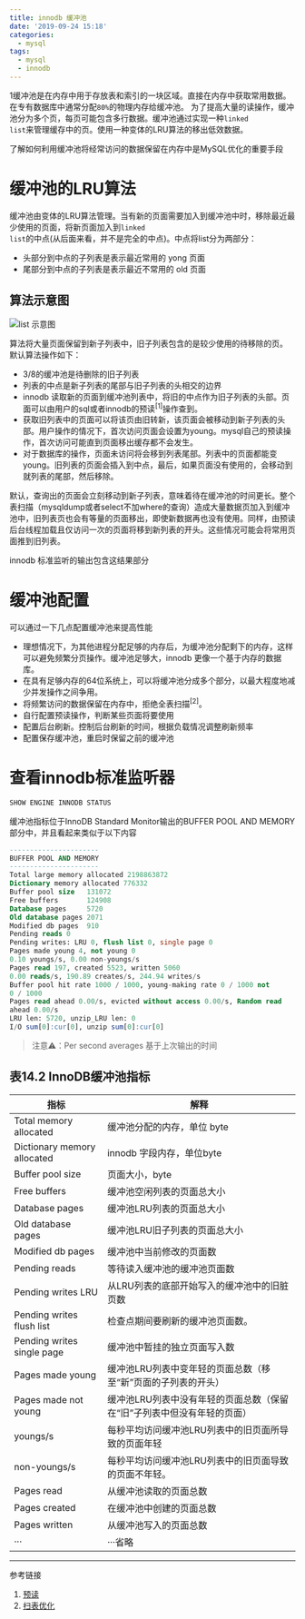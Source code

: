 ```yaml
---
title: innodb 缓冲池
date: '2019-09-24 15:18'
categories:
  - mysql
tags:
  - mysql
  - innodb
---
```


1缓冲池是在内存中用于存放表和索引的一块区域。直接在内存中获取常用数据。在专有数据库中通常分配<code>80%</code>的物理内存给缓冲池。
为了提高大量的读操作，缓冲池分为多个页，每页可能包含多行数据。缓冲池通过实现一种<code>linked list</code>来管理缓存中的页。使用一种变体的LRU算法的移出低效数据。

了解如何利用缓冲池将经常访问的数据保留在内存中是MySQL优化的重要手段

# 缓冲池的LRU算法

缓冲池由变体的LRU算法管理。当有新的页面需要加入到缓冲池中时，移除最近最少使用的页面，将新页面加入到<code>linked list</code>的中点(从后面来看，并不是完全的中点)。中点将list分为两部分：
- 头部分到中点的子列表是表示最近常用的 yong 页面
- 尾部分到中点的子列表是表示最近不常用的 old 页面

## 算法示意图

![list 示意图](https://dev.mysql.com/doc/refman/5.7/en/images/innodb-buffer-pool-list.png)

算法将大量页面保留到新子列表中，旧子列表包含的是较少使用的待移除的页。  
默认算法操作如下：
- 3/8的缓冲池是待删除的旧子列表
- 列表的中点是新子列表的尾部与旧子列表的头相交的边界
- innodb 读取新的页面到缓冲池列表中，将旧的中点作为旧子列表的头部。页面可以由用户的sql或者innodb的预读<sup>[1]</sup>操作查到。
- 获取旧列表中的页面可以将该页由旧转新，该页面会被移动到新子列表的头部。用户操作的情况下，首次访问页面会设置为young。mysql自己的预读操作，首次访问可能直到页面移出缓存都不会发生。
- 对于数据库的操作，页面未访问将会移到列表尾部。列表中的页面都能变 young。旧列表的页面会插入到中点，最后，如果页面没有使用的，会移动到就列表的尾部，然后移除。

默认，查询出的页面会立刻移动到新子列表，意味着待在缓冲池的时间更长。整个表扫描（mysqldump或者select不加where的查询）造成大量数据页加入到缓冲池中，旧列表页也会有等量的页面移出，即使新数据再也没有使用。同样，由预读后台线程加载且仅访问一次的页面将移到新列表的开头。这些情况可能会将常用页面推到旧列表。

innodb 标准监听的输出包含这结果部分

# 缓冲池配置
可以通过一下几点配置缓冲池来提高性能

- 理想情况下，为其他进程分配足够的内存后，为缓冲池分配剩下的内存，这样可以避免频繁分页操作。缓冲池足够大，innodb 更像一个基于内存的数据库。
- 在具有足够内存的64位系统上，可以将缓冲池分成多个部分，以最大程度地减少并发操作之间争用。
- 将频繁访问的数据保留在内存中，拒绝全表扫描<sup>[2]</sup>。
- 自行配置预读操作，判断某些页面将要使用
- 配置后台刷新。控制后台刷新的时间，根据负载情况调整刷新频率
- 配置保存缓冲池，重启时保留之前的缓冲池

# 查看innodb标准监听器

```sql
SHOW ENGINE INNODB STATUS
```
缓冲池指标位于InnoDB Standard Monitor输出的BUFFER POOL AND MEMORY部分中，并且看起来类似于以下内容

```sql
----------------------
BUFFER POOL AND MEMORY
----------------------
Total large memory allocated 2198863872
Dictionary memory allocated 776332
Buffer pool size   131072
Free buffers       124908
Database pages     5720
Old database pages 2071
Modified db pages  910
Pending reads 0
Pending writes: LRU 0, flush list 0, single page 0
Pages made young 4, not young 0
0.10 youngs/s, 0.00 non-youngs/s
Pages read 197, created 5523, written 5060
0.00 reads/s, 190.89 creates/s, 244.94 writes/s
Buffer pool hit rate 1000 / 1000, young-making rate 0 / 1000 not
0 / 1000
Pages read ahead 0.00/s, evicted without access 0.00/s, Random read
ahead 0.00/s
LRU len: 5720, unzip_LRU len: 0
I/O sum[0]:cur[0], unzip sum[0]:cur[0]
```

>注意⚠️：Per second averages 基于上次输出的时间

## 表14.2 InnoDB缓冲池指标

| 指标 |解释|
|----|---|
|Total memory allocated|缓冲池分配的内存，单位 byte|
|Dictionary memory allocated|innodb 字段内存，单位byte|
|Buffer pool size|页面大小，byte|
|Free buffers|缓冲池空闲列表的页面总大小|
|Database pages|缓冲池LRU列表的页面总大小|
|Old database pages|缓冲池LRU旧子列表的页面总大小|
|Modified db pages|缓冲池中当前修改的页面数|
|Pending reads|等待读入缓冲池的缓冲池页面数|
|Pending writes LRU|从LRU列表的底部开始写入的缓冲池中的旧脏页数|
|Pending writes flush list|检查点期间要刷新的缓冲池页面数。|
|Pending writes single page|缓冲池中暂挂的独立页面写入数|
|Pages made young|缓冲池LRU列表中变年轻的页面总数（移至“新”页面的子列表的开头）|
|Pages made not young|缓冲池LRU列表中没有年轻的页面总数（保留在“旧”子列表中但没有年轻的页面）|
|youngs/s|每秒平均访问缓冲池LRU列表中的旧页面所导致的页面年轻|
|non-youngs/s|每秒平均访问缓冲池LRU列表中的旧页面导致的页面不年轻。|
|Pages read|从缓冲池读取的页面总数|
|Pages created|在缓冲池中创建的页面总数|
|Pages written|从缓冲池写入的页面总数|
|···|···省略|

<hr />
参考链接

1. [预读](https://dev.mysql.com/doc/refman/5.7/en/glossary.html#read-ahead)
2. [扫表优化](https://dev.mysql.com/doc/refman/5.7/en/innodb-performance-midpoint_insertion.html)
